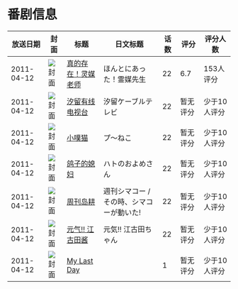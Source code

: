 # 番剧信息

|放送日期|封面|标题|日文标题|话数|评分|评分人数|
|---|---|---|---|---|---|---|
|2011-04-12|![封面](https://lain.bgm.tv/pic/cover/c/1a/c0/18780_6ROkw.jpg)|[真的存在！灵媒老师](https://bangumi.tv/subject/18780)|ほんとにあった！霊媒先生|22|6.7|153人评分|
|2011-04-12|![封面](https://lain.bgm.tv/pic/cover/c/4b/94/19634_weea3.jpg)|[汐留有线电视台](https://bangumi.tv/subject/19634)|汐留ケーブルテレビ|22|暂无评分|少于10人评分|
|2011-04-12|![封面](https://lain.bgm.tv/pic/cover/c/ca/22/19635_8Zr15.jpg)|[小噗猫](https://bangumi.tv/subject/19635)|プ～ねこ|22|暂无评分|少于10人评分|
|2011-04-12|![封面](https://lain.bgm.tv/pic/cover/c/26/a3/19952_1hTAN.jpg)|[鸽子的媳妇](https://bangumi.tv/subject/19952)|ハトのおよめさん|22|暂无评分|少于10人评分|
|2011-04-12|![封面](https://lain.bgm.tv/pic/cover/c/1d/10/20018_vV999.jpg)|[周刊岛耕](https://bangumi.tv/subject/20018)|週刊シマコー / その時、シマコーが動いた!|22|暂无评分|少于10人评分|
|2011-04-12|![封面](https://lain.bgm.tv/pic/cover/c/80/ce/20019_HSnk3.jpg)|[元气!! 江古田酱](https://bangumi.tv/subject/20019)|元気!! 江古田ちゃん|22|暂无评分|少于10人评分|
|2011-04-12|![封面](https://lain.bgm.tv/pic/cover/c/51/43/388318_flm8U.jpg)|[My Last Day](https://bangumi.tv/subject/388318)||1|暂无评分|少于10人评分|
